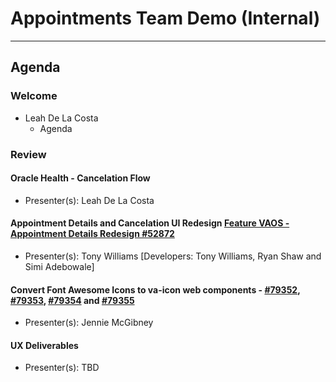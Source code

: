 # Appointments Team Demo (Internal) 

---

## Agenda

### Welcome

- Leah De La Costa
  - Agenda

### Review 

#### Oracle Health - Cancelation Flow 
  - Presenter(s): Leah De La Costa

#### Appointment Details and Cancelation UI Redesign [Feature VAOS - Appointment Details Redesign #52872](https://app.zenhub.com/workspaces/appointments-team-603fdef281af6500110a1691/issues/gh/department-of-veterans-affairs/va.gov-team/83010)
  - Presenter(s): Tony Williams [Developers: Tony Williams, Ryan Shaw and Simi Adebowale] 

#### Convert Font Awesome Icons to va-icon web components - [#79352](https://github.com/department-of-veterans-affairs/va.gov-team/issues/79352), [#79353](https://github.com/department-of-veterans-affairs/va.gov-team/issues/79353), [#79354](https://github.com/department-of-veterans-affairs/va.gov-team/issues/79354) and [#79355](https://github.com/department-of-veterans-affairs/va.gov-team/issues/79355) 
  - Presenter(s): Jennie McGibney

#### UX Deliverables 
  - Presenter(s): TBD
